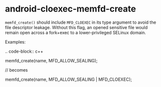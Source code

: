 android-cloexec-memfd-create
============================

`memfd_create()` should include `MFD_CLOEXEC` in its type argument to
avoid the file descriptor leakage. Without this flag, an opened
sensitive file would remain open across a fork+exec to a
lower-privileged SELinux domain.

Examples:

.. code-block:: c++

memfd\_create(name, MFD\_ALLOW\_SEALING);

// becomes

memfd\_create(name, MFD\_ALLOW\_SEALING | MFD\_CLOEXEC);

